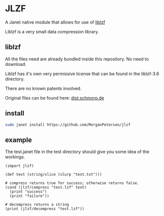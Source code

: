 # JLZF

A Janet native module that allows for use of [liblzf](http://software.schmorp.de/pkg/liblzf.html)

Liblzf is a very small data compression library.

## liblzf

All the files need are already bundled inside this repository. No need to download.

Liblzf has it's own very permissive license that can be found in the liblzf-3.6 directory.

There are no known patents involved.

Original files can be found here: [dist.schmorp.de](http://dist.schmorp.de/liblzf/)

## install
```sh
sudo janet install https://github.com/MorganPeterson/jlzf
```

## example

The test.janet file in the test directory should give you some idea of the workings.

```janet
(import jlzf)

(def text (string/slice (slurp "test.txt")))

# compress returns true for success; otherwise returns false.
(cond (jlzf/compress "test.lzf" text)
  (print "success")
  (print "failure"))

# decompress returns a string
(print (jlzf/decompress "test.lzf"))
```
